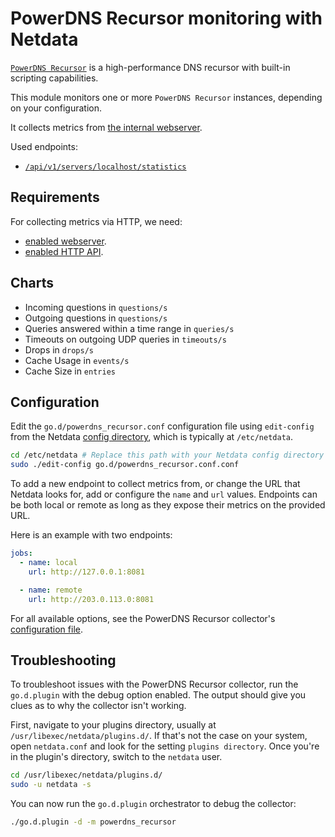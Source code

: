 <!--
title: "PowerDNS Recursor monitoring with Netdata"
custom_edit_url: https://github.com/netdata/go.d.plugin/edit/master/modules/powerdns_recursor/README.md
sidebar_label: "PowerDNS Recursor"
-->

# PowerDNS Recursor monitoring with Netdata

[`PowerDNS Recursor`](https://doc.powerdns.com/recursor/) is a high-performance DNS recursor
with built-in scripting capabilities.

This module monitors one or more `PowerDNS Recursor` instances, depending on your configuration.

It collects metrics from [the internal webserver](https://doc.powerdns.com/recursor/http-api/index.html#built-in-webserver-and-http-api).

Used endpoints:

-   [`/api/v1/servers/localhost/statistics`](https://doc.powerdns.com/recursor/common/api/endpoint-statistics.html)

## Requirements

For collecting metrics via HTTP, we need:

-   [enabled webserver](https://doc.powerdns.com/recursor/http-api/index.html#webserver).
-   [enabled HTTP API](https://doc.powerdns.com/recursor/http-api/index.html#enabling-the-api).


## Charts

-   Incoming questions in `questions/s`
-   Outgoing questions in `questions/s`
-   Queries answered within a time range in `queries/s`
-   Timeouts on outgoing UDP queries in `timeouts/s`
-   Drops in `drops/s`
-   Cache Usage in `events/s`
-   Cache Size in `entries`

## Configuration

Edit the `go.d/powerdns_recursor.conf` configuration file using `edit-config` from the Netdata [config
directory](https://learn.netdata.cloud/docs/configure/nodes), which is typically at `/etc/netdata`.

```bash
cd /etc/netdata # Replace this path with your Netdata config directory
sudo ./edit-config go.d/powerdns_recursor.conf.conf
```

To add a new endpoint to collect metrics from, or change the URL that Netdata looks for, add or configure the `name` and
`url` values. Endpoints can be both local or remote as long as they expose their metrics on the provided URL.

Here is an example with two endpoints:

```yaml
jobs:
  - name: local
    url: http://127.0.0.1:8081

  - name: remote
    url: http://203.0.113.0:8081
```

For all available options, see the PowerDNS Recursor collector's [configuration
file](https://github.com/netdata/go.d.plugin/blob/master/config/go.d/powerdns_recursor.conf).


## Troubleshooting

To troubleshoot issues with the PowerDNS Recursor collector, run the `go.d.plugin` with the debug option enabled.
The output should give you clues as to why the collector isn't working.

First, navigate to your plugins directory, usually at `/usr/libexec/netdata/plugins.d/`. If that's not the case on your
system, open `netdata.conf` and look for the setting `plugins directory`. Once you're in the plugin's directory, switch
to the `netdata` user.

```bash
cd /usr/libexec/netdata/plugins.d/
sudo -u netdata -s
```

You can now run the `go.d.plugin` orchestrator to debug the collector:

```bash
./go.d.plugin -d -m powerdns_recursor
```
